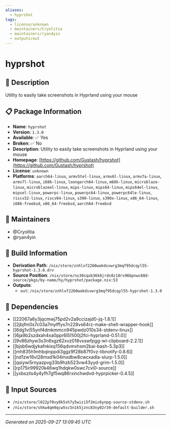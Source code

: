 ```yaml
---
aliases:
  - hyprshot
tags:
  - license/unknown
  - maintainers/Cryolitia
  - maintainers/ryan4yin
  - outputs/out
---
```


# hyprshot

## 📝 Description

Utility to easily take screenshots in Hyprland using your mouse

## 📋 Package Information

- **Name**: `hyprshot`
- **Version**: `1.3.0`
- **Available**: ✅ Yes
- **Broken**: ✅ No
- **Description**: Utility to easily take screenshots in Hyprland using your mouse
- **Homepage**: [https://github.com/Gustash/hyprshot](https://github.com/Gustash/hyprshot)
- **License**: `unknown`
- **Platforms**: `aarch64-linux`, `armv5tel-linux`, `armv6l-linux`, `armv7a-linux`, `armv7l-linux`, `i686-linux`, `loongarch64-linux`, `m68k-linux`, `microblaze-linux`, `microblazeel-linux`, `mips-linux`, `mips64-linux`, `mips64el-linux`, `mipsel-linux`, `powerpc-linux`, `powerpc64-linux`, `powerpc64le-linux`, `riscv32-linux`, `riscv64-linux`, `s390-linux`, `s390x-linux`, `x86_64-linux`, `i686-freebsd`, `x86_64-freebsd`, `aarch64-freebsd`
## 👥 Maintainers

- @Cryolitia
- @ryan4yin


## 🔧 Build Information

- **Derivation Path**: `/nix/store/znhlxf2260wakdsvwrg3mqf95dcqyl55-hyprshot-1.3.0.drv`
- **Source Position**: `/nix/store/ns30sqxb36k8jrds8z18rv96bpnwc60d-source/pkgs/by-name/hy/hyprshot/package.nix:53`
- **Outputs**:
  - `out`:  `/nix/store/znhlxf2260wakdsvwrg3mqf95dcqyl55-hyprshot-1.3.0`

## 🔗 Dependencies

- [[22067a6y3jqcmwj75pd2v2a9ccizajd0-jq-1.8.1]]
- [[2jbjfm0s7c03a7mylffys7n228vs64rz-make-shell-wrapper-hook]]
- [[6dg1vi55ynf4dmkmmcn945pwdz010s34-stdenv-linux]]
- [[6ja9b2szdxah4xa0ppr6l5l1i00j2fci-hyprland-0.51.0]]
- [[9v86zhyw3s3n6xgz62xvz018vxswfpgg-wl-clipboard-2.2.1]]
- [[bjsb6wdjykafnkixq156qdvmxhsm2bai-bash-5.3p3]]
- [[mh835h1mhbqinppdi3ggz9f28b87f0vz-libnotify-0.8.6]]
- [[nd1zw16vl28mxd1k04mxdbw8cwcxadla-slurp-1.5.0]]
- [[qsiywi5rnyazpvg33b9hzb523vw43yyd-grim-1.5.0]]
- [[rp175ir99920k46wq1hdqkw0swc7cvi0-source]]
- [[yxbszils4y4yfh7gf5wq86rxinchwdvd-hyprpicker-0.4.5]]

## 📁 Input Sources

- `/nix/store/l622p70vy8k5sh7y5wizi5f2mic6ynpg-source-stdenv.sh`
- `/nix/store/shkw4qm9qcw5sc5n1k5jznc83ny02r39-default-builder.sh`

---
*Generated on 2025-09-27 13:09:45 UTC*
